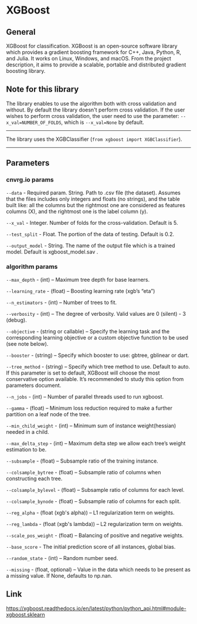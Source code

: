 # XGBoost

## General
XGBoost for classification.
XGBoost is an open-source software library which provides a gradient boosting framework for C++, Java, Python, R, and Julia. It works on Linux, Windows, and macOS.
From the project description, it aims to provide a scalable, portable and distributed gradient boosting library.

## Note for this library
The library enables to use the algorithm both with cross validation and without. By default the library doesn't perform cross validation. If the user wishes to perform cross validation, 
the user need to use the parameter: ```--x_val=NUMBER_OF_FOLDS```, which is ```--x_val=None``` by default.
*** 
The library uses the XGBClassifier (```from xgboost import XGBClassifier```).
***

## Parameters
### cnvrg.io params
```--data``` - Required param. String. Path to .csv file (the dataset). Assumes that the files includes only integers and floats (no strings), and the table built like: all the columns but the 
rightmost one are considered as features columns (X), and the rightmost one is the label column (y).

```--x_val``` - Integer. Number of folds for the cross-validation. Default is 5.

```--test_split``` - Float. The portion of the data of testing. Default is 0.2.

```--output_model``` - String. The name of the output file which is a trained model. Default is xgboost_model.sav .

### algorithm params
```--max_depth``` - (int) – Maximum tree depth for base learners.

```--learning_rate``` - (float) – Boosting learning rate (xgb’s “eta”)

```--n_estimators``` - (int) – Number of trees to fit.

```--verbosity``` - (int) – The degree of verbosity. Valid values are 0 (silent) - 3 (debug).

```--objective``` - (string or callable) – Specify the learning task and the corresponding learning objective or a custom objective function to be used (see note below).

```--booster``` - (string) – Specify which booster to use: gbtree, gblinear or dart.

```--tree_method``` - (string) – Specify which tree method to use. Default to auto. If this parameter is set to default, XGBoost will choose the most conservative option available. It’s recommended to study this option from parameters document.

```--n_jobs``` - (int) – Number of parallel threads used to run xgboost.

```--gamma``` - (float) – Minimum loss reduction required to make a further partition on a leaf node of the tree.

```--min_child_weight``` - (int) – Minimum sum of instance weight(hessian) needed in a child.

```--max_delta_step``` - (int) – Maximum delta step we allow each tree’s weight estimation to be.

```--subsample``` - (float) – Subsample ratio of the training instance.

```--colsample_bytree``` - (float) – Subsample ratio of columns when constructing each tree.

```--colsample_bylevel``` - (float) – Subsample ratio of columns for each level.

```--colsample_bynode``` - (float) – Subsample ratio of columns for each split.

```--reg_alpha``` - (float (xgb's alpha)) – L1 regularization term on weights.

```--reg_lambda``` - (float (xgb's lambda)) – L2 regularization term on weights.

```--scale_pos_weight``` - (float) – Balancing of positive and negative weights.

```--base_score``` - The initial prediction score of all instances, global bias.

```--random_state``` - (int) – Random number seed.

```--missing``` - (float, optional) – Value in the data which needs to be present as a missing value. If None, defaults to np.nan.

## Link
https://xgboost.readthedocs.io/en/latest/python/python_api.html#module-xgboost.sklearn